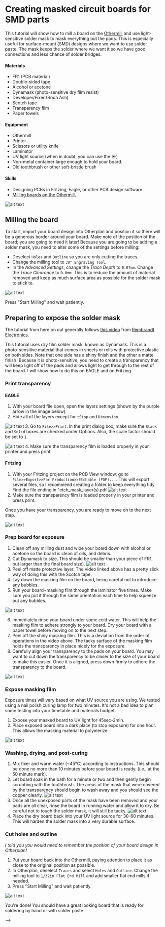 # Creating masked circuit boards for SMD parts

This tutorial will show how to mill a board on the [Othermill](http://othermachine.co) and use light-sensitive solder mask to mask everything but the pads.  This is especially useful for surface-mount (SMD) designs where we want to use solder paste.  The mask keeps the solder where we want it so we have good connections and less chance of solder bridges.
#### Materials
- FR1 (PCB material)
- Double-sided tape
- Alcohol or acetone
- Dynamask (photo-sensitive dry film resist)
- Developer/Fixer (Soda Ash)
- Scotch tape
- Transparency film
- Paper towels

#### Equipment
- Othermill
- Printer
- Scissors or utility knife
- Laminator
- UV light source (when in doubt, you can use the :sunny:)
- Non-metal container large enough to hold your board.
- Old toothbrush or other soft-bristle brush

#### Skills
- Designing PCBs in Fritzing, Eagle, or other PCB design software.
- [Milling boards on the Othermill.](https://github.com/SAIC-ATS/Tutorials/tree/master/ioLab/CircuitBoardOthermill)

![alt text][13]

## Milling the board
To start,  import your board design into Otherplan and position it so there will be a generous border around your board.  Make note of the position of the board; you are going to need it later!  Because you are going to be adding a solder mask, you need to alter some of the settings before milling:
- Deselect `Holes` and `Outline` so you are only cutting the traces.
- Change the milling tool to `30° Engraving Tool`.
- In the *Advanced Settings*, change the *Trace Depth* to `0.07mm`.  Change the *Trace Clearance* to `0.0mm`.
This is to reduce the amount of material removed and keep as much surface area as possible for the solder mask to stick to.

![alt text][1] <!-- Otherplan settings -->

Press "Start Milling" and wait patiently.

## Preparing to expose the solder mask
The tutorial from here on out generally follows [this video](https://www.youtube.com/watch?v=B0Syj4awcc8) from [Rembrandt Electronics](http://www.rembrandtelectronics.com/).

This tutorial uses dry film solder mask, known as Dynamask.  This is a photo-sensitive material that comes in sheets or rolls with protective plastic on both sides.  Note that one side has a shiny finish and the other a matte finish.  Because it is photo-sensitive, you need to create a transparency that will keep light off of the pads and allows light to get through to the rest of the board.  I will show how to do this on EAGLE and on Fritzing.

### Print transparency
#### EAGLE
  1. With your board file open, open the layers settings (shown by the purple arrow in the image below).
  2. Hide all of the layers except for `tStop` and `Dimension`.

  ![alt text][3] <!-- Layers settings -->
  3. Go to `File>>Print`. In the print dialog box, make sure the `Black` and `Solid` boxes are checked under Options.  Also, the scale factor should be set to `1`.

  ![alt text][4] <!-- Print Settings -->
  4. Make sure the transparency film is loaded properly in your printer and press print.

#### Fritzing
  1. With your Fritzing project on the PCB View window, go to `File>>Export>>For Production>>Etchable (PDF)...`.  This will export several files, so I recommend creating a folder to keep everything tidy.  Find the file ending in "etch_mask_layer(s).pdf
  ![alt text][14]
  2. Make sure the transparency film is loaded properly in your printer and press print.

Once you have your transparency, you are ready to move on to the next step.

![alt text][5] <!-- Transparency -->

### Prep board for exposure
1. Clean off any milling dust and wipe your board down with alcohol or acetone so the board is clean of oils, and debris.
2. Cut Dynamask to size.  This should be smaller than your piece of FR1, but larger than the final board size).
![alt text][9]<!-- Cut Dynamask -->
3. Peel off matte protective layer.  The video linked above has a pretty slick way of doing this with the Scotch tape.
4. Lay down the masking film on the board, being careful not to introduce any bubbles.
5. Run your board+masking film through the laminator five times.  Make sure you put it through the same orientation each time to help squeeze out any bubbles.

![alt text][6]<!-- GIF OF BOARD GOING THRU LAMINATOR -->

6. Immediately rinse your board under some cold water. This will help the masking film to adhere strongly to your board. Dry your board with a paper towel before moving on to the next step.
7. Peel off the shiny masking film.  This is a deviation from the order of operations in the video above.  The tacky surface of the masking film holds the transparency in place nicely for the exposure.  
8. Carefully align your transparency to the pads on your board.  You may want to cut down the transparency to be closer to the size of your board to make this easier.  Once it is aligned, press down firmly to adhere the transparency to the board.

![alt text][7]<!-- IMAGE OF TRANSPARENCY ON MASKING FILM -->

### Expose masking film
Exposure times will vary based on what UV source you are using.  We tested using a nail polish curing lamp for two minutes.  It's not a bad idea to plan some testing into your timetable and materials budget.

1. Expose your masked board to UV light for 45sec-2min.  
2. Place exposed board into a dark place (to stop exposure) for one hour.  This allows the masking material to polymerize.

  ![alt text][8]<!-- IMAGE OF UV BATH -->

### Washing, drying, and post-curing
1. Mix fixer and warm water (~45°C) according to instructions.  This should be done no more than 10 minutes before your board is ready. (i.e., at the 50 minute mark).
2. Let board soak in the bath for a minute or two and then gently begin scrubbing with the toothbrush.  The areas of the mask that were covered by the transparency should begin to wash away and you should see the copper clearly.
![alt text][10]<!-- Washing the board -->
3. Once all the unexposed parts of the mask have been removed and your pads are all clear, rinse the board in running water and allow it to dry.  Be careful not to touch the solder mask, it will still be tacky.
![alt text][11]<!-- All clean! -->
4. Place the dry board back into your UV light source for 30-60 minutes. This will harden the solder mask into a very durable surface.

### Cut holes and outline
*I told you you would need to remember the position of your board design in Otherplan!*

1. Put your board back into the Othermill, paying attention to place it as close to the original position as possible.
2. In Otherplan, deselect  `Traces` and select `Holes` and `Outline`.  Change the milling tool to `1/32in Flat End Mill` and add smaller flat end mills if needed.
3. Press "Start Milling" and wait patiently.

![alt text][2] <!-- Otherplan Cutout-->

You're done! You should have a great looking board that is ready for soldering by hand or with solder paste.
<!-- ![alt text][12] <!-- Finished Board --> -->

[1]:https://github.com/SAIC-ATS/Tutorials/blob/master/ioLab/SolderMask/assets/OthermillSettings.png?raw=true "Othermill settings."
[2]:https://github.com/SAIC-ATS/Tutorials/blob/master/ioLab/SolderMask/assets/HolesCutout.png?raw=true "Holes and Cutout."
[3]:https://github.com/SAIC-ATS/Tutorials/blob/master/ioLab/SolderMask/assets/LayerSettings.png?raw=true "Show/Hide Layers."
[4]:https://github.com/SAIC-ATS/Tutorials/blob/master/ioLab/SolderMask/assets/PrintSettings.png?raw=true
[5]:https://github.com/SAIC-ATS/Tutorials/blob/master/ioLab/SolderMask/assets/Transparency01.jpg?raw=true "Transparency cut to size."
[6]:https://github.com/SAIC-ATS/Tutorials/blob/master/ioLab/SolderMask/assets/Laminator.gif?raw=true "Board going through laminator"
[7]:https://github.com/SAIC-ATS/Tutorials/blob/master/ioLab/SolderMask/assets/MaskWithTransparency.jpg?raw=true  "Transparency adhered to masking film"
[8]:https://github.com/SAIC-ATS/Tutorials/blob/master/ioLab/SolderMask/assets/UVExposure.jpg?raw=true "Exposing the film with UV lamps."
[9]:https://github.com/SAIC-ATS/Tutorials/blob/master/ioLab/SolderMask/assets/CutMask.jpg?raw=true "text"
[10]:https://github.com/SAIC-ATS/Tutorials/blob/master/ioLab/SolderMask/assets/Washing.jpg?raw=true "Washing the board...which was too big for the container I had."
[11]:https://github.com/SAIC-ATS/Tutorials/blob/master/ioLab/SolderMask/assets/AllClean.jpg?raw=true "All clean!"
[12]: link "Finished board, drilled and cut!"
[13]:https://github.com/SAIC-ATS/Tutorials/blob/master/ioLab/SolderMask/assets/Materials.jpg?raw=true "Get your materials together."
[14]:https://github.com/SAIC-ATS/Tutorials/blob/master/ioLab/SolderMask/assets/Fritzing.png?raw=true
